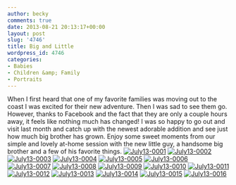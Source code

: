 ```yaml
---
author: becky
comments: true
date: 2013-08-21 20:13:17+00:00
layout: post
slug: '4746'
title: Big and Little
wordpress_id: 4746
categories:
- Babies
- Children &amp; Family
- Portraits
---
```


When I first heard that one of my favorite families was moving out to the coast I was excited for their new adventure.  Then I was sad to see them go.  However, thanks to Facebook and the fact that they are only a couple hours away, it feels like nothing much has changed!  I was so happy to go out and visit last month and catch up with the newest adorable addition and see just how much big brother has grown.  Enjoy some sweet moments from our simple and lovely at-home session with the new little guy, a handsome big brother and a few of his favorite things. 
[![July13-0001](http://www.beckyjenson.com/wp-content/uploads/2013/08/July13-00011.jpg)](http://www.beckyjenson.com/wp-content/uploads/2013/08/July13-00011.jpg) [![July13-0002](http://www.beckyjenson.com/wp-content/uploads/2013/08/July13-00021.jpg)](http://www.beckyjenson.com/wp-content/uploads/2013/08/July13-00021.jpg) [![July13-0003](http://www.beckyjenson.com/wp-content/uploads/2013/08/July13-00031.jpg)](http://www.beckyjenson.com/wp-content/uploads/2013/08/July13-00031.jpg) [![July13-0004](http://www.beckyjenson.com/wp-content/uploads/2013/08/July13-00041.jpg)](http://www.beckyjenson.com/wp-content/uploads/2013/08/July13-00041.jpg) [![July13-0005](http://www.beckyjenson.com/wp-content/uploads/2013/08/July13-00051.jpg)](http://www.beckyjenson.com/wp-content/uploads/2013/08/July13-00051.jpg) [![July13-0006](http://www.beckyjenson.com/wp-content/uploads/2013/08/July13-00061.jpg)](http://www.beckyjenson.com/wp-content/uploads/2013/08/July13-00061.jpg) [![July13-0007](http://www.beckyjenson.com/wp-content/uploads/2013/08/July13-00071.jpg)](http://www.beckyjenson.com/wp-content/uploads/2013/08/July13-00071.jpg) [![July13-0008](http://www.beckyjenson.com/wp-content/uploads/2013/08/July13-00081.jpg)](http://www.beckyjenson.com/wp-content/uploads/2013/08/July13-00081.jpg) [![July13-0009](http://www.beckyjenson.com/wp-content/uploads/2013/08/July13-00091.jpg)](http://www.beckyjenson.com/wp-content/uploads/2013/08/July13-00091.jpg) [![July13-0010](http://www.beckyjenson.com/wp-content/uploads/2013/08/July13-00101.jpg)](http://www.beckyjenson.com/wp-content/uploads/2013/08/July13-00101.jpg) [![July13-0011](http://www.beckyjenson.com/wp-content/uploads/2013/08/July13-00111.jpg)](http://www.beckyjenson.com/wp-content/uploads/2013/08/July13-00111.jpg) [![July13-0012](http://www.beckyjenson.com/wp-content/uploads/2013/08/July13-00121.jpg)](http://www.beckyjenson.com/wp-content/uploads/2013/08/July13-00121.jpg) [![July13-0013](http://www.beckyjenson.com/wp-content/uploads/2013/08/July13-00131.jpg)](http://www.beckyjenson.com/wp-content/uploads/2013/08/July13-00131.jpg) [![July13-0014](http://www.beckyjenson.com/wp-content/uploads/2013/08/July13-0014.jpg)](http://www.beckyjenson.com/wp-content/uploads/2013/08/July13-0014.jpg) [![July13-0015](http://www.beckyjenson.com/wp-content/uploads/2013/08/July13-00151.jpg)](http://www.beckyjenson.com/wp-content/uploads/2013/08/July13-00151.jpg) [![July13-0016](http://www.beckyjenson.com/wp-content/uploads/2013/08/July13-00161.jpg)](http://www.beckyjenson.com/wp-content/uploads/2013/08/July13-00161.jpg)
